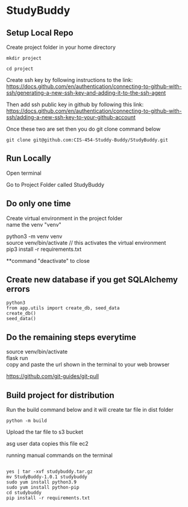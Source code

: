 # StudyBuddy
## Setup Local Repo
Create project folder in your home directory

`mkdir project`

`cd project`

Create ssh key by following instructions to the link: https://docs.github.com/en/authentication/connecting-to-github-with-ssh/generating-a-new-ssh-key-and-adding-it-to-the-ssh-agent

Then add ssh public key in github by following this link: https://docs.github.com/en/authentication/connecting-to-github-with-ssh/adding-a-new-ssh-key-to-your-github-account

Once these two are set then you do git clone command below

`git clone git@github.com:CIS-454-Studdy-Buddy/StudyBuddy.git`

## Run Locally 

Open terminal

Go to Project Folder called StudyBuddy

## Do only one time

Create virtual environment in the project folder  
name the venv "venv"  

python3 -m venv venv  
source venv/bin/activate // this activates the virtual environment  
pip3 install -r requirements.txt  

**command "deactivate" to close  

## Create new database if you get SQLAlchemy errors

```
python3
from app.utils import create_db, seed_data
create_db()
seed_data()

```


## Do the remaining steps everytime  
source venv/bin/activate  
flask run  
copy and paste the url shown in the terminal to your web browser  

https://github.com/git-guides/git-pull 


## Build project for distribution
Run the build command below and it will create tar file in dist folder

```
python -m build

```

Upload the tar file to s3 bucket

asg user data copies this file ec2

running manual commands on the terminal

```

yes | tar -xvf studybuddy.tar.gz 
mv StudyBuddy-1.0.1 studybuddy
sudo yum install python3.9
sudo yum install python-pip
cd studybuddy
pip install -r requirements.txt

```

